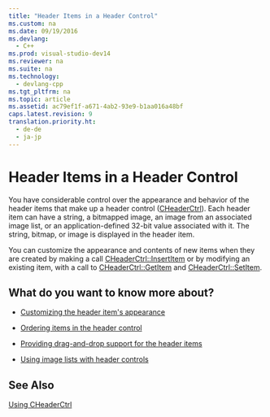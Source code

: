 ```yaml
---
title: "Header Items in a Header Control"
ms.custom: na
ms.date: 09/19/2016
ms.devlang: 
  - C++
ms.prod: visual-studio-dev14
ms.reviewer: na
ms.suite: na
ms.technology: 
  - devlang-cpp
ms.tgt_pltfrm: na
ms.topic: article
ms.assetid: ac79ef1f-a671-4ab2-93e9-b1aa016a48bf
caps.latest.revision: 9
translation.priority.ht: 
  - de-de
  - ja-jp
---
```

# Header Items in a Header Control
You have considerable control over the appearance and behavior of the header items that make up a header control ([CHeaderCtrl](../vs140/CHeaderCtrl-Class.md)). Each header item can have a string, a bitmapped image, an image from an associated image list, or an application-defined 32-bit value associated with it. The string, bitmap, or image is displayed in the header item.  
  
 You can customize the appearance and contents of new items when they are created by making a call [CHeaderCtrl::InsertItem](../vs140/CHeaderCtrl--InsertItem.md) or by modifying an existing item, with a call to [CHeaderCtrl::GetItem](../vs140/CHeaderCtrl--GetItem.md) and [CHeaderCtrl::SetItem](../vs140/CHeaderCtrl--SetItem.md).  
  
## What do you want to know more about?  
  
-   [Customizing the header item's appearance](../vs140/Customizing-the-Header-Item-s-Appearance.md)  
  
-   [Ordering items in the header control](../vs140/Ordering-Items-in-the-Header-Control.md)  
  
-   [Providing drag-and-drop support for the header items](../vs140/Providing-Drag-and-Drop-Support-for-Header-Items.md)  
  
-   [Using image lists with header controls](../vs140/Using-Image-Lists-with-Header-Controls.md)  
  
## See Also  
 [Using CHeaderCtrl](../vs140/Using-CHeaderCtrl.md)